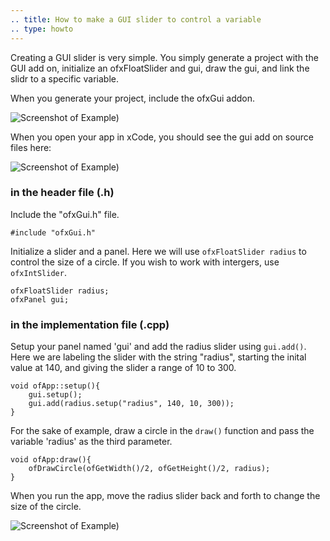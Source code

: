 ```yaml
---
.. title: How to make a GUI slider to control a variable
.. type: howto
---
```


Creating a GUI slider is very simple. You simply generate a project with the GUI add on, initialize an ofxFloatSlider and gui, draw the gui, and link the slidr to a specific variable.

When you generate your project, include the ofxGui addon.

![Screenshot of Example)](guiScreenshot.png)

When you open your app in xCode, you should see the gui add on source files here:

![Screenshot of Example)](guiClass.png)

### in the header file (.h)

Include the "ofxGui.h" file.

	#include "ofxGui.h"

Initialize a slider and a panel. Here we will use ```ofxFloatSlider radius``` to control the size of a circle. If you wish to work with intergers, use ```ofxIntSlider```.

	ofxFloatSlider radius;
	ofxPanel gui; 


### in the implementation file (.cpp)


Setup your panel named 'gui' and add the radius slider using ```gui.add()```. Here we are labeling the slider with the string "radius", starting the inital value at 140, and giving the slider a range of 10 to 300. 

	void ofApp::setup(){
		gui.setup();
		gui.add(radius.setup("radius", 140, 10, 300));
	}

For the sake of example, draw a circle in the  ```draw()``` function and pass the variable 'radius' as the third parameter. 


	void ofApp:draw(){
		ofDrawCircle(ofGetWidth()/2, ofGetHeight()/2, radius);
	}

When you run the app, move the radius slider back and forth to change the size of the circle. 

![Screenshot of Example)](finalOutput.png)
